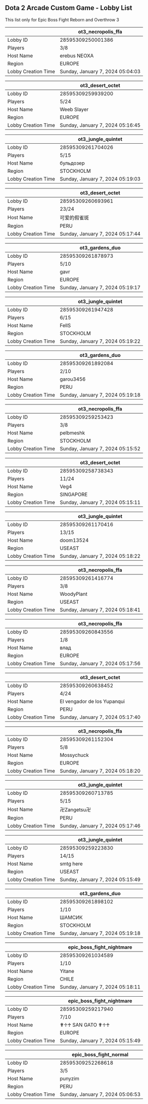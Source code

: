 ## Dota 2 Arcade Custom Game - Lobby List

This list only for Epic Boss Fight Reborn and Overthrow 3

|  | ot3_necropolis_ffa |
| ------ | ------ |
| Lobby ID | 28595309250001386 |
| Players | 3/8 |
| Host Name | erebus NEOXA |
| Region | EUROPE |
| Lobby Creation Time | Sunday, January 7, 2024 05:04:03 |


|  | ot3_desert_octet |
| ------ | ------ |
| Lobby ID | 28595309259939200 |
| Players | 5/24 |
| Host Name | Weeb Slayer |
| Region | EUROPE |
| Lobby Creation Time | Sunday, January 7, 2024 05:16:45 |


|  | ot3_jungle_quintet |
| ------ | ------ |
| Lobby ID | 28595309261704026 |
| Players | 5/15 |
| Host Name | бульдозер |
| Region | STOCKHOLM |
| Lobby Creation Time | Sunday, January 7, 2024 05:19:03 |


|  | ot3_desert_octet |
| ------ | ------ |
| Lobby ID | 28595309260693961 |
| Players | 23/24 |
| Host Name | 可爱的假雀斑 |
| Region | PERU |
| Lobby Creation Time | Sunday, January 7, 2024 05:17:44 |


|  | ot3_gardens_duo |
| ------ | ------ |
| Lobby ID | 28595309261878973 |
| Players | 5/10 |
| Host Name | gavr |
| Region | EUROPE |
| Lobby Creation Time | Sunday, January 7, 2024 05:19:17 |


|  | ot3_jungle_quintet |
| ------ | ------ |
| Lobby ID | 28595309261947428 |
| Players | 6/15 |
| Host Name | FellS |
| Region | STOCKHOLM |
| Lobby Creation Time | Sunday, January 7, 2024 05:19:22 |


|  | ot3_gardens_duo |
| ------ | ------ |
| Lobby ID | 28595309261892084 |
| Players | 2/10 |
| Host Name | garou3456 |
| Region | PERU |
| Lobby Creation Time | Sunday, January 7, 2024 05:19:18 |


|  | ot3_necropolis_ffa |
| ------ | ------ |
| Lobby ID | 28595309259253423 |
| Players | 3/8 |
| Host Name | pelbmeshk |
| Region | STOCKHOLM |
| Lobby Creation Time | Sunday, January 7, 2024 05:15:52 |


|  | ot3_desert_octet |
| ------ | ------ |
| Lobby ID | 28595309258738343 |
| Players | 11/24 |
| Host Name | Veg4 |
| Region | SINGAPORE |
| Lobby Creation Time | Sunday, January 7, 2024 05:15:11 |


|  | ot3_jungle_quintet |
| ------ | ------ |
| Lobby ID | 28595309261170416 |
| Players | 13/15 |
| Host Name | doom13524 |
| Region | USEAST |
| Lobby Creation Time | Sunday, January 7, 2024 05:18:22 |


|  | ot3_necropolis_ffa |
| ------ | ------ |
| Lobby ID | 28595309261416774 |
| Players | 3/8 |
| Host Name | WoodyPlant |
| Region | USEAST |
| Lobby Creation Time | Sunday, January 7, 2024 05:18:41 |


|  | ot3_necropolis_ffa |
| ------ | ------ |
| Lobby ID | 28595309260843556 |
| Players | 1/8 |
| Host Name | влад |
| Region | EUROPE |
| Lobby Creation Time | Sunday, January 7, 2024 05:17:56 |


|  | ot3_desert_octet |
| ------ | ------ |
| Lobby ID | 28595309260638452 |
| Players | 4/24 |
| Host Name | El vengador de los Yupanqui |
| Region | PERU |
| Lobby Creation Time | Sunday, January 7, 2024 05:17:40 |


|  | ot3_necropolis_ffa |
| ------ | ------ |
| Lobby ID | 28595309261152304 |
| Players | 5/8 |
| Host Name | Mossychuck |
| Region | EUROPE |
| Lobby Creation Time | Sunday, January 7, 2024 05:18:20 |


|  | ot3_jungle_quintet |
| ------ | ------ |
| Lobby ID | 28595309260713785 |
| Players | 5/15 |
| Host Name | 卍Zangetsu卍 |
| Region | PERU |
| Lobby Creation Time | Sunday, January 7, 2024 05:17:46 |


|  | ot3_jungle_quintet |
| ------ | ------ |
| Lobby ID | 28595309259223830 |
| Players | 14/15 |
| Host Name | smtg here |
| Region | USEAST |
| Lobby Creation Time | Sunday, January 7, 2024 05:15:49 |


|  | ot3_gardens_duo |
| ------ | ------ |
| Lobby ID | 28595309261898102 |
| Players | 1/10 |
| Host Name | ШАМСИК |
| Region | STOCKHOLM |
| Lobby Creation Time | Sunday, January 7, 2024 05:19:18 |


|  | epic_boss_fight_nightmare |
| ------ | ------ |
| Lobby ID | 28595309261034589 |
| Players | 1/10 |
| Host Name | Yitane |
| Region | CHILE |
| Lobby Creation Time | Sunday, January 7, 2024 05:18:11 |


|  | epic_boss_fight_nightmare |
| ------ | ------ |
| Lobby ID | 28595309259217940 |
| Players | 7/10 |
| Host Name | ✟♱♰ SAN GATO ✟♱♰ |
| Region | EUROPE |
| Lobby Creation Time | Sunday, January 7, 2024 05:15:49 |


|  | epic_boss_fight_normal |
| ------ | ------ |
| Lobby ID | 28595309252268618 |
| Players | 3/5 |
| Host Name | punyzim |
| Region | PERU |
| Lobby Creation Time | Sunday, January 7, 2024 05:06:53 |


